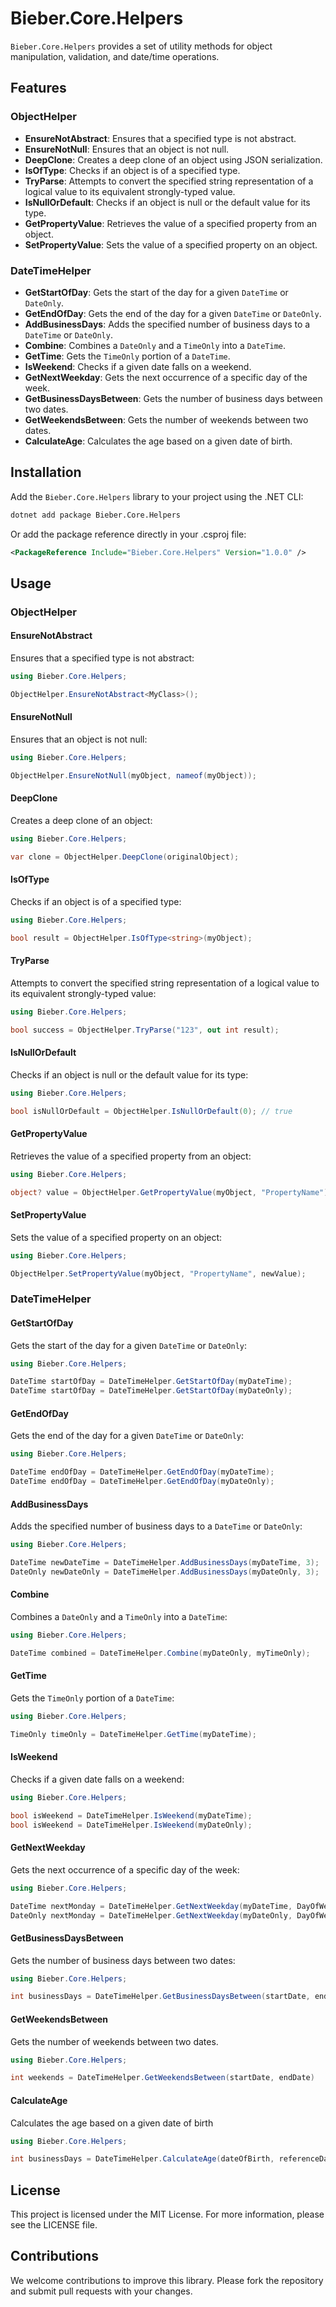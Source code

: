 # Bieber.Core.Helpers

`Bieber.Core.Helpers` provides a set of utility methods for object manipulation, validation, and date/time operations.

## Features

### ObjectHelper
- **EnsureNotAbstract**: Ensures that a specified type is not abstract.
- **EnsureNotNull**: Ensures that an object is not null.
- **DeepClone**: Creates a deep clone of an object using JSON serialization.
- **IsOfType**: Checks if an object is of a specified type.
- **TryParse**: Attempts to convert the specified string representation of a logical value to its equivalent strongly-typed value.
- **IsNullOrDefault**: Checks if an object is null or the default value for its type.
- **GetPropertyValue**: Retrieves the value of a specified property from an object.
- **SetPropertyValue**: Sets the value of a specified property on an object.

### DateTimeHelper
- **GetStartOfDay**: Gets the start of the day for a given `DateTime` or `DateOnly`.
- **GetEndOfDay**: Gets the end of the day for a given `DateTime` or `DateOnly`.
- **AddBusinessDays**: Adds the specified number of business days to a `DateTime` or `DateOnly`.
- **Combine**: Combines a `DateOnly` and a `TimeOnly` into a `DateTime`.
- **GetTime**: Gets the `TimeOnly` portion of a `DateTime`.
- **IsWeekend**: Checks if a given date falls on a weekend.
- **GetNextWeekday**: Gets the next occurrence of a specific day of the week.
- **GetBusinessDaysBetween**: Gets the number of business days between two dates.
- **GetWeekendsBetween**: Gets the number of weekends between two dates.
- **CalculateAge**: Calculates the age based on a given date of birth.

## Installation

Add the `Bieber.Core.Helpers` library to your project using the .NET CLI:

```sh
dotnet add package Bieber.Core.Helpers

```
Or add the package reference directly in your .csproj file:
```xml
<PackageReference Include="Bieber.Core.Helpers" Version="1.0.0" />

```

## Usage

### ObjectHelper

#### EnsureNotAbstract

Ensures that a specified type is not abstract:

```c#
using Bieber.Core.Helpers;

ObjectHelper.EnsureNotAbstract<MyClass>();

```

#### EnsureNotNull

Ensures that an object is not null:

```c#
using Bieber.Core.Helpers;

ObjectHelper.EnsureNotNull(myObject, nameof(myObject));

```

#### DeepClone

Creates a deep clone of an object:

```c#
using Bieber.Core.Helpers;

var clone = ObjectHelper.DeepClone(originalObject);

```

#### IsOfType

Checks if an object is of a specified type:

```c#
using Bieber.Core.Helpers;

bool result = ObjectHelper.IsOfType<string>(myObject);

```

#### TryParse

Attempts to convert the specified string representation of a logical value to its equivalent strongly-typed value:

```c#
using Bieber.Core.Helpers;

bool success = ObjectHelper.TryParse("123", out int result);

```

#### IsNullOrDefault

Checks if an object is null or the default value for its type:

```c#
using Bieber.Core.Helpers;

bool isNullOrDefault = ObjectHelper.IsNullOrDefault(0); // true

```

#### GetPropertyValue

Retrieves the value of a specified property from an object:

```c#
using Bieber.Core.Helpers;

object? value = ObjectHelper.GetPropertyValue(myObject, "PropertyName");

```

#### SetPropertyValue

Sets the value of a specified property on an object:

```c#
using Bieber.Core.Helpers;

ObjectHelper.SetPropertyValue(myObject, "PropertyName", newValue);

```

### DateTimeHelper

#### GetStartOfDay

Gets the start of the day for a given `DateTime` or `DateOnly`:

```c#
using Bieber.Core.Helpers;

DateTime startOfDay = DateTimeHelper.GetStartOfDay(myDateTime);
DateTime startOfDay = DateTimeHelper.GetStartOfDay(myDateOnly);

```

#### GetEndOfDay

Gets the end of the day for a given `DateTime` or `DateOnly`:

```c#
using Bieber.Core.Helpers;

DateTime endOfDay = DateTimeHelper.GetEndOfDay(myDateTime);
DateTime endOfDay = DateTimeHelper.GetEndOfDay(myDateOnly);

```

#### AddBusinessDays

Adds the specified number of business days to a `DateTime` or `DateOnly`:

```c#
using Bieber.Core.Helpers;

DateTime newDateTime = DateTimeHelper.AddBusinessDays(myDateTime, 3);
DateOnly newDateOnly = DateTimeHelper.AddBusinessDays(myDateOnly, 3);

```

#### Combine

Combines a `DateOnly` and a `TimeOnly` into a `DateTime`:

```c#
using Bieber.Core.Helpers;

DateTime combined = DateTimeHelper.Combine(myDateOnly, myTimeOnly);

```

#### GetTime

Gets the `TimeOnly` portion of a `DateTime`:

```c#
using Bieber.Core.Helpers;

TimeOnly timeOnly = DateTimeHelper.GetTime(myDateTime);

```

#### IsWeekend

Checks if a given date falls on a weekend:

```c#
using Bieber.Core.Helpers;

bool isWeekend = DateTimeHelper.IsWeekend(myDateTime);
bool isWeekend = DateTimeHelper.IsWeekend(myDateOnly);

```

#### GetNextWeekday

Gets the next occurrence of a specific day of the week:

```c#
using Bieber.Core.Helpers;

DateTime nextMonday = DateTimeHelper.GetNextWeekday(myDateTime, DayOfWeek.Monday);
DateOnly nextMonday = DateTimeHelper.GetNextWeekday(myDateOnly, DayOfWeek.Monday);

```

#### GetBusinessDaysBetween

Gets the number of business days between two dates:

```c#
using Bieber.Core.Helpers;

int businessDays = DateTimeHelper.GetBusinessDaysBetween(startDate, endDate)
```

#### GetWeekendsBetween

Gets the number of weekends between two dates.

```c#
using Bieber.Core.Helpers;

int weekends = DateTimeHelper.GetWeekendsBetween(startDate, endDate)

```

#### CalculateAge

Calculates the age based on a given date of birth

```c#
using Bieber.Core.Helpers;

int businessDays = DateTimeHelper.CalculateAge(dateOfBirth, referenceDate) // referenzDate defaults to today

```

## License

This project is licensed under the MIT License. For more information, please see the LICENSE file.

## Contributions

We welcome contributions to improve this library. Please fork the repository and submit pull requests with your changes.
